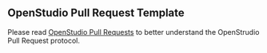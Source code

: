## OpenStudio Pull Request Template

Please read [OpenStudio Pull Requests](https://github.com/NREL/OpenStudio/wiki/OpenStudio-Pull-Requests) to better understand the OpenStrudio Pull Request protocol.

